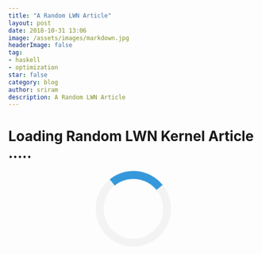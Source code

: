 ```yaml
---
title: "A Random LWN Article"
layout: post
date: 2018-10-31 13:06
image: /assets/images/markdown.jpg
headerImage: false
tag:
- haskell
- optimization
star: false
category: blog
author: sriram
description: A Random LWN Article
---
```



<style>
.loader {
    border: 16px solid #f3f3f3; /* Light grey */
    border-top: 16px solid #3498db; /* Blue */
    border-radius: 50%;
    width: 120px;
    height: 120px;
    animation: spin 2s linear infinite;
}
@keyframes spin {
    0% { transform: rotate(0deg); }
    100% { transform: rotate(360deg); }
}
</style>


# Loading Random LWN Kernel Article .....

<center>
<div class="loader"></div>
</center>

<script src="https://ajax.googleapis.com/ajax/libs/jquery/3.3.1/jquery.min.js"></script>

<script>
var regex = /\/Articles\/(.*?)\//g;

$.getJSON('https://allorigins.me/get?url=' + encodeURIComponent('https://lwn.net/Kernel/Index') + '&callback=?', function(data){
    var lwn_content = data.contents;
    console.log(lwn_content);
    var matches = lwn_content.match(regex);
    var rand_int = Math.floor((Math.random() * (matches.length - 1)) + 0);
    console.log(matches[rand_int]);
    window.location.href = "https://lwn.net/" + matches[rand_int];
});
</script>




